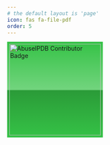 ```yaml
---
# the default layout is 'page'
icon: fas fa-file-pdf
order: 5
---
```


<object data="https://cdn.vkie.pro/resume1.pdf" width="800" height="1000" type='application/pdf'></object>

<a href="https://www.abuseipdb.com/user/177337" title="AbuseIPDB is an IP address blacklist for webmasters and sysadmins to report IP addresses engaging in abusive behavior on their networks">
	<img src="https://www.abuseipdb.com/contributor/177337.svg" alt="AbuseIPDB Contributor Badge" style="width: 214px;background: #35c246 linear-gradient(rgba(255,255,255,0), rgba(255,255,255,.3) 50%, rgba(0,0,0,.2) 51%, rgba(0,0,0,0));padding: 5px;">
</a>
